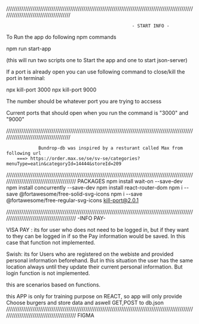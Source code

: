 /////////////////////////////////////////////////////////////////////////////////////////////////////////////////////////////////////

                                                   - START INFO -

To Run the app do following npm commands

npm run start-app

(this will run two scripts one to Start the app and one to start json-server)

If a port is already open you can use following command to close/kill the port in terminal:

npx kill-port 3000
npx kill-port 9000

The number should be whatever port you are trying to accsess

Current ports that should open when you run the command is "3000" and "9000"

/////////////////////////////////////////////////////////////////////////////////////////////////////////////////////////////////////

                Bundrop-db was inspired by a resturant called Max from following url
        ===> https://order.max.se/se/sv-se/categories?menuType=eatin&categoryId=14444&storeId=209


////////////////////////////////////////////////////////////////////////////////////////////////////////////////////////////////////////
                                                                PACKAGES
npm install wait-on --save-dev
npm install concurrently --save-dev
npm install react-router-dom
npm i --save @fortawesome/free-solid-svg-icons
npm i --save @fortawesome/free-regular-svg-icons
kill-port@2.0.1

////////////////////////////////////////////////////////////////////////////////////////////////////////////////////////////////////////
                                                                -INFO PAY-

VISA PAY : its for user who does not need to be logged in, but if they want to they can be logged in if so the Pay information would be saved. In this case that function not implemented.

Swish: its for Users who are registered on the webiste and provided personal information beforehand. But in this situation the user has the same location always until they update their current
personal information. But login function is not implemented.

this are scenarios based on functions.

this APP is only for training purpose on REACT, so app will only provide Choose burgers and store data and aswell GET,POST to db.json
////////////////////////////////////////////////////////////////////////////////////////////////////////////////////////////////////////
                                                                        FIGMA

